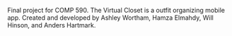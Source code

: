 Final project for COMP 590.
The Virtual Closet is a outfit organizing mobile app.
Created and developed by Ashley Wortham, Hamza Elmahdy, Will Hinson, and Anders Hartmark.
